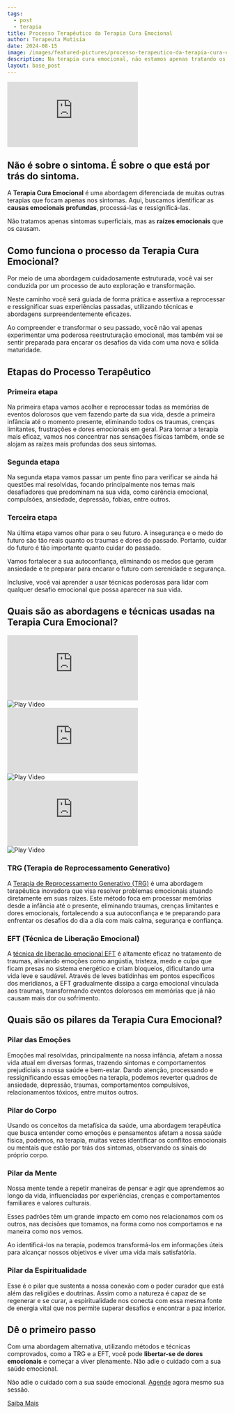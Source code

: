 ```yaml
---
tags:
  - post
  - terapia
title: Processo Terapêutico da Terapia Cura Emocional
author: Terapeuta Mutisia
date: 2024-08-15
image: /images/featured-pictures/processo-terapeutico-da-terapia-cura-emocional.webp
description: Na terapia cura emocional, não estamos apenas tratando os sintomas superficiais, mas sim as raízes emocionais que os causam.
layout: base_post
---
```


<div class="video">
<iframe src="https://www.youtube.com/embed/78u2n-lQV4w?si=Wvl4IK24JmM70FYy" title="Processo Terapêutico da Terapia Cura Emocional " frameborder="0" allow="accelerometer; autoplay; clipboard-write; encrypted-media; gyroscope; picture-in-picture; web-share" referrerpolicy="strict-origin-when-cross-origin" allowfullscreen 
 loading="lazy">></iframe> </>

## Não é sobre o sintoma. É sobre o que está por trás do sintoma.

A **Terapia Cura Emocional** é uma abordagem diferenciada de muitas outras terapias que focam apenas nos sintomas. Aqui, buscamos identificar as **causas emocionais profundas**, processá-las e ressignificá-las.

Não tratamos apenas sintomas superficiais, mas as **raízes emocionais** que os causam.

## Como funciona o processo da Terapia Cura Emocional?

Por meio de uma abordagem cuidadosamente estruturada, você vai ser conduzida por um processo de auto exploração e transformação.

Neste caminho você será guiada de forma prática e assertiva a reprocessar e ressignificar suas experiências passadas, utilizando técnicas e abordagens surpreendentemente eficazes.

Ao compreender e transformar o seu passado, você não vai apenas experimentar uma poderosa reestruturação emocional, mas também vai se sentir preparada para encarar os desafios da vida com uma nova e sólida maturidade.

## Etapas do Processo Terapêutico

### Primeira etapa

Na primeira etapa vamos acolher e reprocessar todas as memórias de eventos dolorosos que vem fazendo parte da sua vida, desde a primeira infância até o momento presente, eliminando todos os traumas, crenças limitantes, frustrações e dores emocionais em geral. Para tornar a terapia mais eficaz, vamos nos concentrar nas sensações físicas também, onde se alojam as raízes mais profundas dos seus sintomas.

### Segunda etapa

Na segunda etapa vamos passar um pente fino para verificar se ainda há questões mal resolvidas, focando principalmente nos temas mais desafiadores que predominam na sua vida, como carência emocional, compulsões, ansiedade, depressão, fobias, entre outros.

### Terceira etapa

Na última etapa vamos olhar para o seu futuro. A insegurança e o medo do futuro são tão reais quanto os traumas e dores do passado. Portanto, cuidar do futuro é tão importante quanto cuidar do passado.

Vamos fortalecer a sua autoconfiança, eliminando os medos que geram ansiedade e te preparar para encarar o futuro com serenidade e segurança.

Inclusive, você vai aprender a usar técnicas poderosas para lidar com qualquer desafio emocional que possa aparecer na sua vida.

<h2 id="abordagens">Quais são as abordagens e técnicas usadas na Terapia Cura Emocional?</h2>

<div class="shorts-container">

  <div class="overlay-container">
    <div class="video-shorts">
      <iframe 
        src="https://www.youtube.com/embed/b6uMQ79pqr4?si=BPas_ljudASpyo9v" 
        title="O poder da TRG"
        frameborder="0" 
        allow="accelerometer; autoplay; clipboard-write; encrypted-media; gyroscope; picture-in-picture" 
        allowfullscreen 
        referrerpolicy="strict-origin-when-cross-origin"
        loading="lazy">
      </iframe>
      <div class="overlay">
        <img src="/images/posts/trg-overlay.webp" alt="Play Video" />
      </div>
    </div>
  </div>

  <div class="overlay-container">
    <div class="video-shorts">
      <iframe 
        src="https://www.youtube.com/embed/c5iuLBkm3c8?si=jUL2BPhgMhOGfdvo" 
        title="O poder da EFT"
        frameborder="0" 
        allow="accelerometer; autoplay; clipboard-write; encrypted-media; gyroscope; picture-in-picture" 
        allowfullscreen 
        referrerpolicy="strict-origin-when-cross-origin"
        loading="lazy">
      </iframe>
      <div class="overlay">
        <img src="/images/posts/eft-overlay.webp" alt="Play Video" />
      </div>
    </div>
  </div>

  <div class="overlay-container">
    <div class="video-shorts">
      <iframe 
        src="https://www.youtube.com/embed/ndbcvR16ynk?si=Sc4i609IHX2sZxur" 
        title="O poder da Causa Raiz"
        frameborder="0" 
        allow="accelerometer; autoplay; clipboard-write; encrypted-media; gyroscope; picture-in-picture" 
        allowfullscreen 
        referrerpolicy="strict-origin-when-cross-origin"
        loading="lazy">
      </iframe>
      <div class="overlay">
        <img src="/images/posts/causaraiz-overlay.webp" alt="Play Video" />
      </div>
    </div>
  </div>

</div>

### TRG (Terapia de Reprocessamento Generativo)

A <a href="/blog/desvendando-a-terapia-de-reprocessamento-generativo-trg" target="_blank">Terapia de Reprocessamento Generativo (TRG)</a> é uma abordagem terapêutica inovadora que visa resolver problemas emocionais atuando diretamente em suas raízes. Este método foca em processar memórias desde a infância até o presente, eliminando traumas, crenças limitantes e dores emocionais, fortalecendo a sua autoconfiança e te preparando para enfrentar os desafios do dia a dia com mais calma, segurança e confiança.

### EFT (Técnica de Liberação Emocional)

A <a href="/blog/passo-a-passo-de-como-aplicar-a-tecnica-de-liberacao-emocional-eft" target="_blank">técnica de liberação emocional EFT</a> é altamente eficaz no tratamento de traumas, aliviando emoções como angústia, tristeza, medo e culpa que ficam presas no sistema energético e criam bloqueios, dificultando uma vida leve e saudável. Através de leves batidinhas em pontos específicos dos meridianos, a EFT gradualmente dissipa a carga emocional vinculada aos traumas, transformando eventos dolorosos em memórias que já não causam mais dor ou sofrimento.

## Quais são os pilares da Terapia Cura Emocional?

### Pilar das Emoções

Emoções mal resolvidas, principalmente na nossa infância, afetam a nossa vida atual em diversas formas, trazendo sintomas e comportamentos prejudiciais a nossa saúde e bem-estar. Dando atenção, processando e ressignificando essas emoções na terapia, podemos reverter quadros de ansiedade, depressão, traumas, comportamentos compulsivos, relacionamentos tóxicos, entre muitos outros.

### Pilar do Corpo

Usando os conceitos da metafísica da saúde, uma abordagem terapêutica que busca entender como emoções e pensamentos afetam a nossa saúde física, podemos, na terapia, muitas vezes identificar os conflitos emocionais ou mentais que estão por trás dos sintomas, observando os sinais do próprio corpo.

### Pilar da Mente

Nossa mente tende a repetir maneiras de pensar e agir que aprendemos ao longo da vida, influenciadas por experiências, crenças e comportamentos familiares e valores culturais.

Esses padrões têm um grande impacto em como nos relacionamos com os outros, nas decisões que tomamos, na forma como nos comportamos e na maneira como nos vemos.

Ao identificá-los na terapia, podemos transformá-los em informações úteis para alcançar nossos objetivos e viver uma vida mais satisfatória.

### Pilar da Espiritualidade

Esse é o pilar que sustenta a nossa conexão com o poder curador que está além das religiões e doutrinas. Assim como a natureza é capaz de se regenerar e se curar, a espiritualidade nos conecta com essa mesma fonte de energia vital que nos permite superar desafios e encontrar a paz interior.

## Dê o primeiro passo

Com uma abordagem alternativa, utilizando métodos e técnicas comprovados, como a TRG e a EFT, você pode **libertar-se de dores emocionais** e começar a viver plenamente. Não adie o cuidado com a sua saúde emocional.

<div><p>Não adie o cuidado com a sua saúde emocional.  
<a href="/index">Agende</a> agora mesmo sua sessão.</p>

<a href="/index" id="blog-call" class="btn">Saiba Mais</a></div>
